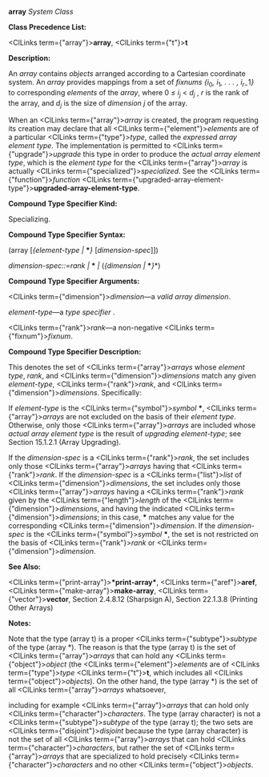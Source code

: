 **array** *System Class* 



**Class Precedence List:** 



<ClLinks  term={"array"}><b>array</b></ClLinks>, <ClLinks  term={"t"}><b>t</b></ClLinks> 



**Description:** 



An <i>array</i> contains <i>objects</i> arranged according to a Cartesian coordinate system. An <i>array</i> provides mappings from a set of <i>fixnums \{i</i><sub>0</sub><i>, i</i><sub>1</sub><i>, . . . , i<sub>r−</sub></i>1<i>\}</i> to corresponding <i>elements</i> of the <i>array</i>, where 0 <i>≤ i<sub>j</sub></i> &lt; <i>d<sub>j</sub></i> , <i>r</i> is the rank of the array, and <i>d<sub>j</sub></i> is the size of <i>dimension j</i> of the array. 



When an <ClLinks  term={"array"}><i>array</i></ClLinks> is created, the program requesting its creation may declare that all <ClLinks  term={"element"}><i>elements</i></ClLinks> are of a particular <ClLinks  term={"type"}><i>type</i></ClLinks>, called the *expressed array element type*. The implementation is permitted to <ClLinks  term={"upgrade"}><i>upgrade</i></ClLinks> this type in order to produce the *actual array element type*, which is the *element type* for the <ClLinks  term={"array"}><i>array</i></ClLinks> is actually <ClLinks  term={"specialized"}><i>specialized</i></ClLinks>. See the <ClLinks  term={"function"}><i>function</i></ClLinks> <ClLinks  term={"upgraded-array-element-type"}><b>upgraded-array-element-type</b></ClLinks>. 



**Compound Type Specifier Kind:** 



Specializing. 



**Compound Type Specifier Syntax:** 



(array [*\{element-type |* **\****\}* [*dimension-spec*]]) 



*dimension-spec::*=*rank |* **\*** *|* (*\{dimension |* **\****\}*\*) 



**Compound Type Specifier Arguments:** 



<ClLinks  term={"dimension"}><i>dimension</i></ClLinks>—a *valid array dimension*. 



*element-type*—a *type specifier* . 



<ClLinks  term={"rank"}><i>rank</i></ClLinks>—a non-negative <ClLinks  term={"fixnum"}><i>fixnum</i></ClLinks>. 



**Compound Type Specifier Description:** 



This denotes the set of <ClLinks  term={"array"}><i>arrays</i></ClLinks> whose *element type*, *rank*, and <ClLinks  term={"dimension"}><i>dimensions</i></ClLinks> match any given *element-type*, <ClLinks  term={"rank"}><i>rank</i></ClLinks>, and <ClLinks  term={"dimension"}><i>dimensions</i></ClLinks>. Specifically: 



If *element-type* is the <ClLinks  term={"symbol"}><i>symbol</i></ClLinks> **\***, <ClLinks  term={"array"}><i>arrays</i></ClLinks> are not excluded on the basis of their *element type*. Otherwise, only those <ClLinks  term={"array"}><i>arrays</i></ClLinks> are included whose *actual array element type* is the result of *upgrading element-type*; see Section 15.1.2.1 (Array Upgrading). 



If the *dimension-spec* is a <ClLinks  term={"rank"}><i>rank</i></ClLinks>, the set includes only those <ClLinks  term={"array"}><i>arrays</i></ClLinks> having that <ClLinks  term={"rank"}><i>rank</i></ClLinks>. If the *dimension-spec* is a <ClLinks  term={"list"}><i>list</i></ClLinks> of <ClLinks  term={"dimension"}><i>dimensions</i></ClLinks>, the set includes only those <ClLinks  term={"array"}><i>arrays</i></ClLinks> having a <ClLinks  term={"rank"}><i>rank</i></ClLinks> given by the <ClLinks  term={"length"}><i>length</i></ClLinks> of the <ClLinks  term={"dimension"}><i>dimensions</i></ClLinks>, and having the indicated <ClLinks  term={"dimension"}><i>dimensions</i></ClLinks>; in this case, **\*** matches any value for the corresponding <ClLinks  term={"dimension"}><i>dimension</i></ClLinks>. If the *dimension-spec* is the <ClLinks  term={"symbol"}><i>symbol</i></ClLinks> **\***, the set is not restricted on the basis of <ClLinks  term={"rank"}><i>rank</i></ClLinks> or <ClLinks  term={"dimension"}><i>dimension</i></ClLinks>. 







 



 



**See Also:** 



<ClLinks  term={"print-array"}><b>\*print-array\*</b></ClLinks>, <ClLinks  term={"aref"}><b>aref</b></ClLinks>, <ClLinks  term={"make-array"}><b>make-array</b></ClLinks>, <ClLinks  term={"vector"}><b>vector</b></ClLinks>, Section 2.4.8.12 (Sharpsign A), Section 22.1.3.8 (Printing Other Arrays) 



**Notes:** 



Note that the type (array t) is a proper <ClLinks  term={"subtype"}><i>subtype</i></ClLinks> of the type (array \*). The reason is that the type (array t) is the set of <ClLinks  term={"array"}><i>arrays</i></ClLinks> that can hold any <ClLinks  term={"object"}><i>object</i></ClLinks> (the <ClLinks  term={"element"}><i>elements</i></ClLinks> are of <ClLinks  term={"type"}><i>type</i></ClLinks> <ClLinks  term={"t"}><b>t</b></ClLinks>, which includes all <ClLinks  term={"object"}><i>objects</i></ClLinks>). On the other hand, the type (array \*) is the set of all <ClLinks  term={"array"}><i>arrays</i></ClLinks> whatsoever, 



including for example <ClLinks  term={"array"}><i>arrays</i></ClLinks> that can hold only <ClLinks  term={"character"}><i>characters</i></ClLinks>. The type (array character) is not a <ClLinks  term={"subtype"}><i>subtype</i></ClLinks> of the type (array t); the two sets are <ClLinks  term={"disjoint"}><i>disjoint</i></ClLinks> because the type (array character) is not the set of all <ClLinks  term={"array"}><i>arrays</i></ClLinks> that can hold <ClLinks  term={"character"}><i>characters</i></ClLinks>, but rather the set of <ClLinks  term={"array"}><i>arrays</i></ClLinks> that are specialized to hold precisely <ClLinks  term={"character"}><i>characters</i></ClLinks> and no other <ClLinks  term={"object"}><i>objects</i></ClLinks>. 



